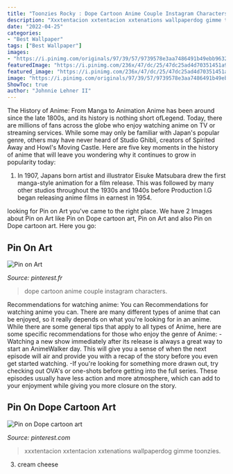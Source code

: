 ```yaml
---
title: "Toonzies Rocky : Dope Cartoon Anime Couple Instagram Characters"
description: "Xxxtentacion xxtentacion xxtenations wallpaperdog gimme toonzies"
date: "2022-04-25"
categories:
- "Best Wallpaper"
tags: ["Best Wallpaper"]
images:
- "https://i.pinimg.com/originals/97/39/57/9739578e3aa7486491b49ebb9632c97c.jpg"
featuredImage: "https://i.pinimg.com/236x/47/dc/25/47dc25ad4d70351451a93ea12e27a95a.jpg?nii=t"
featured_image: "https://i.pinimg.com/236x/47/dc/25/47dc25ad4d70351451a93ea12e27a95a.jpg?nii=t"
image: "https://i.pinimg.com/originals/97/39/57/9739578e3aa7486491b49ebb9632c97c.jpg"
ShowToc: true
author: "Johnnie Lehner II"
---
```



The History of Anime: From Manga to Animation
Anime has been around since the late 1800s, and its history is nothing short ofLegend. Today, there are millions of fans across the globe who enjoy watching anime on TV or streaming services. While some may only be familiar with Japan's popular genre, others may have never heard of Studio Ghibli, creators of Spirited Away and Howl's Moving Castle. Here are five key moments in the history of anime that will leave you wondering why it continues to grow in popularity today:
1) In 1907, Japans born artist and illustrator Eisuke Matsubara drew the first manga-style animation for a film release. This was followed by many other studios throughout the 1930s and 1940s before Production I.G began releasing anime films in earnest in 1954.

	

		
looking for Pin on Art you've came to the right place. We have 2 Images about Pin on Art like Pin on Dope cartoon art, Pin on Art and also Pin on Dope cartoon art. Here you go:
		
    
## Pin On Art

<img loading=lazy src="https://i.pinimg.com/originals/97/39/57/9739578e3aa7486491b49ebb9632c97c.jpg" onerror="this.onerror=null;this.src='https://tse1.mm.bing.net/th?id=OIP.MmYlUh18IjNsWyxLvVekoAHaHa&amp;pid=15.1';" alt="Pin on Art">

_Source: pinterest.fr_

>dope cartoon anime couple instagram characters. 

	

Recommendations for watching anime: You can
Recommendations for watching anime you can. There are many different types of anime that can be enjoyed, so it really depends on what you're looking for in an anime. While there are some general tips that apply to all types of Anime, here are some specific recommendations for those who enjoy the genre of Anime: 
-Watching a new show immediately after its release is always a great way to start an AnimeWalker day. This will give you a sense of when the next episode will air and provide you with a recap of the story before you even get started watching. 
-If you're looking for something more drawn out, try checking out OVA's or one-shots before getting into the full series. These episodes usually have less action and more atmosphere, which can add to your enjoyment while giving you more closure on the story.

    
## Pin On Dope Cartoon Art

<img loading=lazy src="https://i.pinimg.com/236x/47/dc/25/47dc25ad4d70351451a93ea12e27a95a.jpg?nii=t" onerror="this.onerror=null;this.src='https://tse2.mm.bing.net/th?id=OIP.e9mxFstFUKspKMLqW6WOwgAAAA&amp;pid=15.1';" alt="Pin on Dope cartoon art">

_Source: pinterest.com_

>xxxtentacion xxtentacion xxtenations wallpaperdog gimme toonzies. 

	

3. cream cheese 

